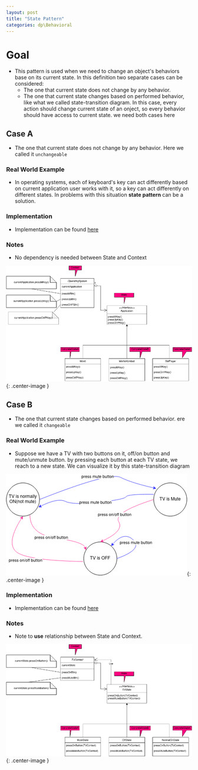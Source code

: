 ```yaml
---
layout: post
title: "State Pattern"
categories: dp\Behavioral
---
```


# Goal  
 - This pattern is used when we need to change an object's behaviors base on its current state. In this definition two separate cases can be considered:  
    - The one that current state does not change by any behavior.   
    - The one that current state changes based on performed behavior, like what we called state-transition diagram. In this case, every action should change current state of an onject, so every behavior should have access to current state.
    we need both cases here

## Case A
- The one that current state does not change by any behavior. Here we called it `unchangeable`

### Real World Example
 - In operating systems, each of keyboard's key can act differently based on current application user works with it, so a key can act differently on different states. In problems with this situation **state pattern** can be a solution.

### Implementation
 - Implementation can be found [here](https://github.com/amohtashami/DesignPatterns/tree/master/src/main/java/io/github/aliehmohtashami/behavioral/state/unchangeable)


### Notes
 - No dependency is needed between State and Context

 ![state1_img](/assets/dp/state.png){: .center-image }

## Case B
- The one that current state changes based on performed behavior. ere we called it `changeable`

### Real World Example
 - Suppose we have a TV with two buttons on it, off/on button and mute/unmute button. by pressing each button at each TV state, we reach to a new state. We can visualize it by this state-transition diagram

 ![transition_img](/assets/dp/state-transition.png){: .center-image }


### Implementation
 - Implementation can be found [here](https://github.com/amohtashami/DesignPatterns/tree/master/src/main/java/io/github/aliehmohtashami/behavioral/state/changeable)


### Notes
 - Note to **use** relationship between State and Context.

 ![state2_img](/assets/dp/stateChangeable.png){: .center-image }
